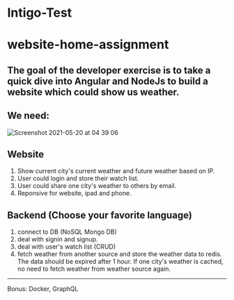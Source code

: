 # Intigo-Test
# website-home-assignment

The goal of the developer exercise is to take a quick dive into Angular and NodeJs to build a website which could show us weather.
---

## We need:
![Screenshot 2021-05-20 at 04 39 06](https://user-images.githubusercontent.com/10377338/118910750-52434180-b925-11eb-8e66-397e80494ff2.png)

## Website
1. Show current city's current weather and future weather based on IP.
2. User could login and store their watch list.
3. User could share one city's weather to others by email.
4. Reponsive for website, ipad and phone.


## Backend (Choose your favorite language)
1. connect to DB (NoSQL Mongo DB)
2. deal with signin and signup.
3. deal with user's watch list (CRUD)
4. fetch weather from another source and store the weather data to redis. The data should be expired after 1 hour. If one city's weather is cached, no need to fetch weather from weather source again.

---
Bonus: Docker, GraphQL
